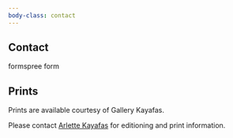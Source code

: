 ```yaml
---
body-class: contact
---
```


## Contact

formspree form

## Prints

Prints are available courtesy of Gallery Kayafas.

Please contact [Arlette Kayafas](mailto:arlette@gallerykayafas.com) for editioning and print information.
